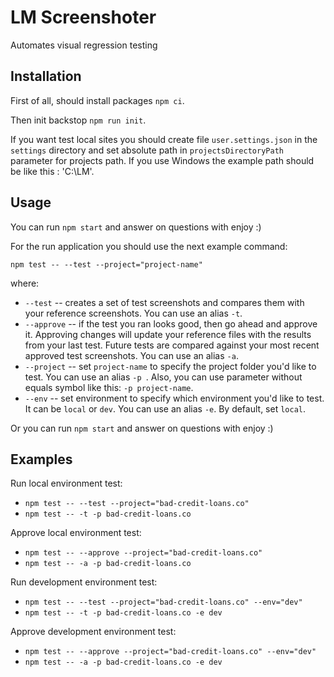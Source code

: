 # LM Screenshoter
Automates visual regression testing

## Installation
First of all, should install packages `npm ci`.

Then init backstop `npm run init`.

If you want test local sites you should create file `user.settings.json` in the `settings` directory and set absolute
 path in `projectsDirectoryPath` parameter for projects path. If you use Windows the example path should be like this
 : 'C:\\LM'.

## Usage
You can run `npm start` and answer on questions with enjoy :)

For the run application you should use the next example command:

`npm test -- --test --project="project-name"`

where:

* `--test` -- creates a set of test screenshots and compares them with your reference screenshots. You can use an alias `-t`.
* `--approve` -- if the test you ran looks good, then go ahead and approve it. Approving changes will update your
 reference files with the results from your last test. Future tests are compared against your most recent approved
  test screenshots. You can use an alias `-a`.
* `--project` -- set `project-name` to specify the project folder you'd like to test. You can use an alias `-p
`. Also, you can use parameter without equals symbol like this: `-p project-name`.
* `--env`  -- set environment to specify which environment you'd like to test. It can be `local` or `dev`. You can use an
 alias `-e`. By default, set `local`. 

Or you can run `npm start` and answer on questions with enjoy :)

## Examples

Run local environment test:
* `npm test -- --test --project="bad-credit-loans.co"`
* `npm test -- -t -p bad-credit-loans.co`

Approve local environment test:
* `npm test -- --approve --project="bad-credit-loans.co"`
* `npm test -- -a -p bad-credit-loans.co`

Run development environment test:
* `npm test -- --test --project="bad-credit-loans.co" --env="dev"`
* `npm test -- -t -p bad-credit-loans.co -e dev`

Approve development environment test:
* `npm test -- --approve --project="bad-credit-loans.co" --env="dev"`
* `npm test -- -a -p bad-credit-loans.co -e dev`
